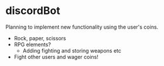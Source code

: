 # discordBot
Planning to implement new functionality using the user's coins.
  * Rock, paper, scissors
  * RPG elements?
    + Adding fighting and storing weapons etc
  * Fight other users and wager coins!
